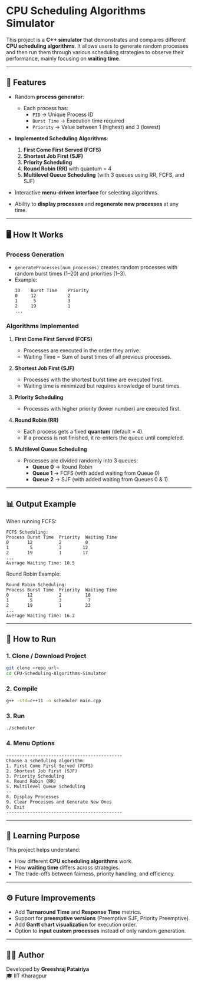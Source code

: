 # CPU Scheduling Algorithms Simulator

This project is a **C++ simulator** that demonstrates and compares different **CPU scheduling algorithms**. It allows users to generate random processes and then run them through various scheduling strategies to observe their performance, mainly focusing on **waiting time**.  

---

## 📌 Features

- Random **process generator**:
  - Each process has:
    - `PID` → Unique Process ID  
    - `Burst Time` → Execution time required  
    - `Priority` → Value between 1 (highest) and 3 (lowest)  

- **Implemented Scheduling Algorithms**:
  1. **First Come First Served (FCFS)**  
  2. **Shortest Job First (SJF)**  
  3. **Priority Scheduling**  
  4. **Round Robin (RR)** with quantum = 4  
  5. **Multilevel Queue Scheduling** (with 3 queues using RR, FCFS, and SJF)

- Interactive **menu-driven interface** for selecting algorithms.

- Ability to **display processes** and **regenerate new processes** at any time.

---

## 🖥️ How It Works

### Process Generation
- `generateProcesses(num_processes)` creates random processes with random burst times (1–20) and priorities (1–3).  
- Example:
  ```
  ID    Burst Time    Priority
  0     12            2
  1      5            3
  2     19            1
  ...
  ```

### Algorithms Implemented

1. **First Come First Served (FCFS)**  
   - Processes are executed in the order they arrive.  
   - Waiting Time = Sum of burst times of all previous processes.  

2. **Shortest Job First (SJF)**  
   - Processes with the shortest burst time are executed first.  
   - Waiting time is minimized but requires knowledge of burst times.  

3. **Priority Scheduling**  
   - Processes with higher priority (lower number) are executed first.  

4. **Round Robin (RR)**  
   - Each process gets a fixed **quantum** (default = 4).  
   - If a process is not finished, it re-enters the queue until completed.  

5. **Multilevel Queue Scheduling**  
   - Processes are divided randomly into 3 queues:  
     - **Queue 0** → Round Robin  
     - **Queue 1** → FCFS (with added waiting from Queue 0)  
     - **Queue 2** → SJF (with added waiting from Queues 0 & 1)  

---

## 📊 Output Example

When running FCFS:  
```
FCFS Scheduling:
Process Burst Time  Priority  Waiting Time
0       12          2         0
1        5          3        12
2       19          1        17
...
Average Waiting Time: 10.5
```

Round Robin Example:  
```
Round Robin Scheduling:
Process Burst Time  Priority  Waiting Time
0       12          2         18
1        5          3          7
2       19          1         23
...
Average Waiting Time: 16.2
```

---

## 🚀 How to Run

### 1. Clone / Download Project
```bash
git clone <repo_url>
cd CPU-Scheduling-Algorithms-Simulator
```

### 2. Compile
```bash
g++ -std=c++11 -o scheduler main.cpp
```

### 3. Run
```bash
./scheduler
```

### 4. Menu Options
```
--------------------------------------------
Choose a scheduling algorithm:
1. First Come First Served (FCFS)
2. Shortest Job First (SJF)
3. Priority Scheduling
4. Round Robin (RR)
5. Multilevel Queue Scheduling
--
8. Display Processes
9. Clear Processes and Generate New Ones
0. Exit
--------------------------------------------
```

---

## 📖 Learning Purpose

This project helps understand:
- How different **CPU scheduling algorithms** work.
- How **waiting time** differs across strategies.
- The trade-offs between fairness, priority handling, and efficiency.

---

## ⚙️ Future Improvements
- Add **Turnaround Time** and **Response Time** metrics.  
- Support for **preemptive versions** (Preemptive SJF, Priority Preemptive).  
- Add **Gantt chart visualization** for execution order.  
- Option to **input custom processes** instead of only random generation.  

---

## 👨‍💻 Author
Developed by **Greeshraj Patairiya**  
🎓 IIT Kharagpur  
